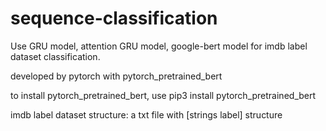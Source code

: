 # sequence-classification
Use GRU model, attention GRU model, google-bert model for imdb label dataset classification.

developed by pytorch with pytorch_pretrained_bert

to install pytorch_pretrained_bert, use pip3 install pytorch_pretrained_bert

imdb label dataset structure: a txt file with [strings label] structure

